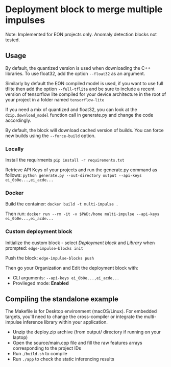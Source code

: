 # Deployment block to merge multiple impulses

Note: Implemented for EON projects only. Anomaly detection blocks not tested.

## Usage

By default, the quantized version is used when downloading the C++ libraries. To use float32, add the option `--float32` as an argument.

Similarly by default the EON compiled model is used, if you want to use full tflite then add the option `--full-tflite` and be sure to include a recent version of tensorflow lite compiled for your device architecture in the root of your project in a folder named `tensorflow-lite`

If you need a mix of quantized and float32, you can look at the `dzip.download_model` function call in generate.py and change the code accordingly. 

By default, the block will download cached version of builds. You can force new builds using the `--force-build` option.

### Locally

Install the requirments
```pip install -r requirements.txt```

Retrieve API Keys of your projects and run the generate.py command as follows:
```python generate.py --out-directory output --api-keys ei_0b0e...,ei_acde...```

### Docker

Build the container:
```docker build -t multi-impulse .```

Then run:
```docker run --rm -it -v $PWD:/home multi-impulse --api-keys ei_0b0e...,ei_acde...```

### Custom deployment block

Initialize the custom block - select _Deployment block_ and _Library_ when prompted:
```edge-impulse-blocks init```

Push the block:
```edge-impulse-blocks push```

Then go your Organization and Edit the deployment block with:
* CLI arguments: ```--api-keys ei_0b0e...,ei_acde...```
* Provileged mode: **Enabled**

## Compiling the standalone example

The Makefile is for Desktop environment (macOS/Linux). For embedded targets, you'll need to change the cross-compiler or integrate the multi-impulse inference library within your application.

* Unzip the deploy.zip archive (from output/ directory if running on your laptop)
* Open the source/main.cpp file and fill the raw features arrays corresponding to the project IDs
* Run`./build.sh` to compile
* Run `./app` to check the static inferencing results

